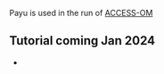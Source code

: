 Payu is used in the run of <a href="/models/run-a-model/run-access-om/#payu">ACCESS-OM</a>

## Tutorial coming Jan 2024

-
